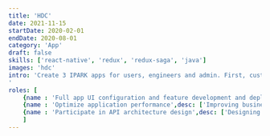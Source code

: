```yaml
---
title: 'HDC'
date: 2021-11-15
startDate: 2020-02-01
endDate: 2020-08-01
category: 'App'
draft: false
skills: ['react-native', 'redux', 'redux-saga', 'java']
images: 'hdc'
intro: 'Create 3 IPARK apps for users, engineers and admin. First, customer app that can inquire various related information such as IPARK sale, contract, etc.An app for engineers that can inquire on-site information, defects and processing history etc. An app for managers that can inquire and process the IPARK check list
'
roles: [
    {name : 'Full app UI configuration and feature development and deployment', desc: ['Plan your overall app logic using Adobe','UI development using React-native, ES6','Manage distribution of the app to the App market (Android, Ios)']},
    {name : 'Optimize application performance',desc: ['Improving business logic using Axios, Redux-saga, etc.','Improving state management logic using Redux']}, 
    {name : 'Participate in API architecture design',desc: ['Designing communications using RESTfult APIs','Improved logic to act as an intermediate server using Java']},
    ]
---
```



<!-- 추후 작업 예정 -->


